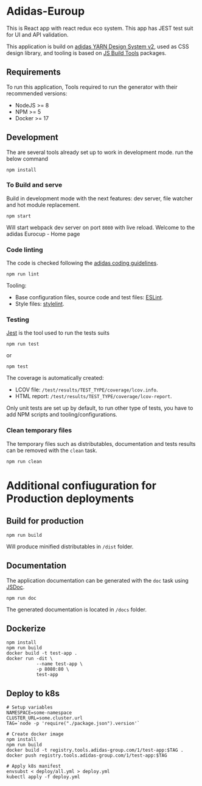 # Adidas-Euroup

This is React app with react redux eco system.
This app has JEST test suit for UI and API validation.

This application is build on [adidas YARN Design System v2][yarn], used as CSS design library, and tooling is based on [JS Build Tools][js-build-tools] packages.

## Requirements
To run this application, Tools required to run the generator with their recommended versions:

- NodeJS \>= 8
- NPM \>= 5
- Docker \>= 17

## Development
The are several tools already set up to work in development mode.
run the below command
```
npm install
```

### To Build and serve
Build in development mode with the next features: dev server, file watcher and hot module replacement.
```
npm start
```
Will start webpack dev server on port `8080` with live reload. 
Welcome to the adidas Eurocup - Home page

### Code linting

The code is checked following the [adidas coding guidelines][adidas-coding-guidelines].

```
npm run lint
```

Tooling:

- Base configuration files, source code and test files: [ESLint][eslint].
- Style files: [stylelint][stylelint].

### Testing

[Jest][jest] is the tool used to run the tests suits

```
npm run test
```
or
```
npm test 
```

The coverage is automatically created:

- LCOV file: `/test/results/TEST_TYPE/coverage/lcov.info`.
- HTML report: `/test/results/TEST_TYPE/coverage/lcov-report`.

Only unit tests are set up by default, to run other type of tests, you have to add NPM scripts and tooling/configurations.

### Clean temporary files
The temporary files such as distributables, documentation and tests results can be removed with the `clean` task.
```
npm run clean
```

# Additional confiuguration for Production deployments

## Build for production
```
npm run build
```
Will produce minified distributables in `/dist` folder.
## Documentation
The application documentation can be generated with the `doc` task using [JSDoc][jsdoc].
```
npm run doc
```

The generated documentation is located in `/docs` folder.

## Dockerize

```
npm install
npm run build
docker build -t test-app .
docker run -dit \
           --name test-app \
           -p 8080:80 \
           test-app
```

## Deploy to k8s

```
# Setup variables
NAMESPACE=some-namespace
CLUSTER_URL=some.cluster.url
TAG=`node -p 'require("./package.json").version'`

# Create docker image
npm install
npm run build
docker build -t registry.tools.adidas-group.com/1/test-app:$TAG .
docker push registry.tools.adidas-group.com/1/test-app:$TAG

# Apply k8s manifest
envsubst < deploy/all.yml > deploy.yml
kubectl apply -f deploy.yml
```

[adidas-coding-guidelines]: https://github.com/adidas/adidas-contribution-guidelines/wiki/Coding-style-guidelines
[jest]: https://jestjs.io/
[js-build-tools]: https://github.com/adidas/js-build-tools
[eslint]: https://eslint.org/
[jsdoc]: http://usejsdoc.org/
[stylelint]: https://stylelint.io/
[yarn]: http://yarn.adidas.com/
